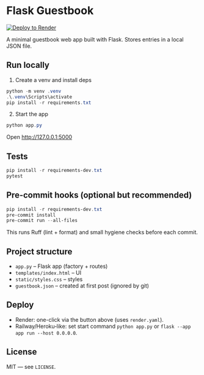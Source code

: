 # Flask Guestbook

[![Deploy to Render](https://render.com/images/deploy-to-render-button.svg)](https://render.com/deploy?repo=https://github.com/dannyjwan/flask-guestbook)

A minimal guestbook web app built with Flask. Stores entries in a local JSON file.

## Run locally
1) Create a venv and install deps
```powershell
python -m venv .venv
.\.venv\Scripts\activate
pip install -r requirements.txt
```
2) Start the app
```powershell
python app.py
```
Open http://127.0.0.1:5000

## Tests
```powershell
pip install -r requirements-dev.txt
pytest
```

## Pre-commit hooks (optional but recommended)
```powershell
pip install -r requirements-dev.txt
pre-commit install
pre-commit run --all-files
```
This runs Ruff (lint + format) and small hygiene checks before each commit.

## Project structure
- `app.py` – Flask app (factory + routes)
- `templates/index.html` – UI
- `static/styles.css` – styles
- `guestbook.json` – created at first post (ignored by git)

## Deploy
- Render: one-click via the button above (uses `render.yaml`).
- Railway/Heroku‑like: set start command `python app.py` or `flask --app app run --host 0.0.0.0`.

## License
MIT — see `LICENSE`.
